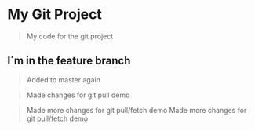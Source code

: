 # My Git Project

> My code for the git project

## I´m in the feature branch

> Added to master again

> Made changes for git pull demo

> Made more changes for git pull/fetch demo
> Made more changes for git pull/fetch demo
